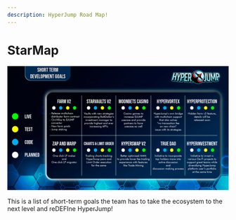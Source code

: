 ```yaml
---
description: HyperJump Road Map!
---
```


# StarMap

![](../.gitbook/assets/image.png)

This is a list of short-term goals the team has to take the ecosystem to the next level and reDEFIne HyperJump!
